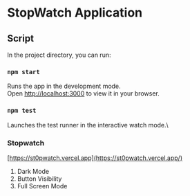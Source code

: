 # StopWatch Application


## Script

In the project directory, you can run:

### `npm start`

Runs the app in the development mode.\
Open [http://localhost:3000](http://localhost:3000) to view it in your browser.


### `npm test`

Launches the test runner in the interactive watch mode.\


### Stopwatch

[https://st0pwatch.vercel.app](https://st0pwatch.vercel.app/)

1. Dark Mode
2. Button Visibility
3. Full Screen Mode

